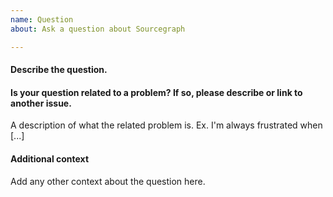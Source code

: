 ```yaml
---
name: Question
about: Ask a question about Sourcegraph

---
```


#### Describe the question.
<!-- Type your question here. -->

#### Is your question related to a problem? If so, please describe or link to another issue.
A description of what the related problem is. Ex. I'm always frustrated when [...]

#### Additional context
Add any other context about the question here.

